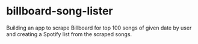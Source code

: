 # billboard-song-lister

Building an app to scrape Billboard for top 100 songs of given date by user and creating a Spotify list from the scraped songs.
